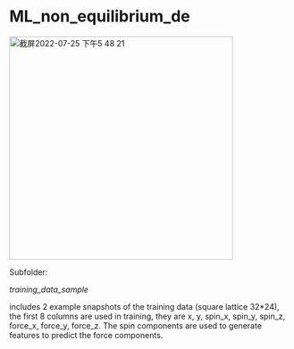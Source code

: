 # ML_non_equilibrium_de
<img width="400" alt="截屏2022-07-25 下午5 48 21" src="https://user-images.githubusercontent.com/32048073/180898968-e2482e35-daa2-4df9-ad0c-cb6659a071a1.png">


Subfolder: 

_training_data_sample_


includes 2 example snapshots of the training data (square lattice 32*24), the first 8 columns are used in training, they are x, y, spin_x, spin_y, spin_z, force_x, force_y, force_z. The spin components are used to generate features to predict the force components.

